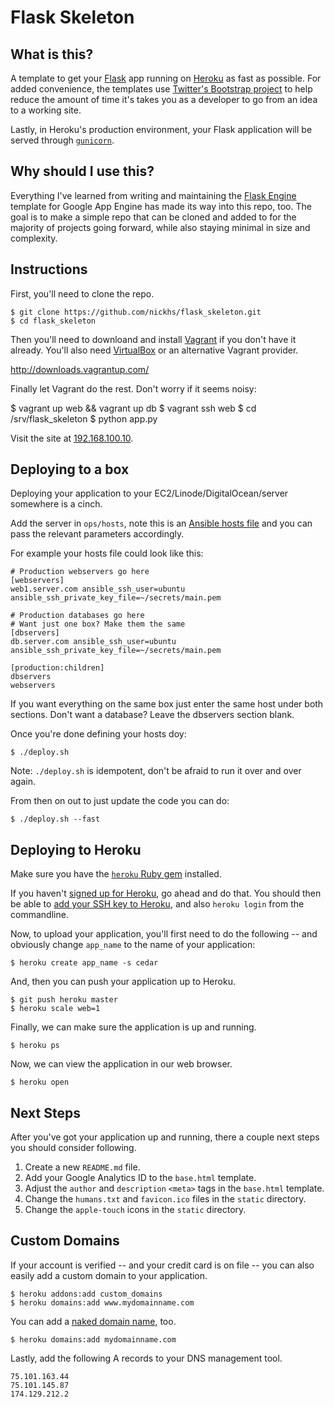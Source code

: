 Flask Skeleton
===============

What is this?
-------------

A template to get your [Flask](http://flask.pocoo.org/) app running on
[Heroku](https://www.heroku.com/) as fast as possible. For added
convenience, the templates use [Twitter's Bootstrap
project](http://twitter.github.com/bootstrap/) to help reduce the amount
of time it's takes you as a developer to go from an idea to a working
site.

Lastly, in Heroku's production environment, your Flask application will
be served through [`gunicorn`](http://gunicorn.org/).


Why should I use this?
----------------------

Everything I've learned from writing and maintaining the [Flask
Engine](https://github.com/zachwill/flask-engine) template for Google
App Engine has made its way into this repo, too. The goal is to make a
simple repo that can be cloned and added to for the majority of projects
going forward, while also staying minimal in size and complexity.


Instructions
------------

First, you'll need to clone the repo.

    $ git clone https://github.com/nickhs/flask_skeleton.git
    $ cd flask_skeleton

Then you'll need to downloand and install [Vagrant](http://www.vagrantup.com/)
if you don't have it already. You'll also need [VirtualBox](https://www.virtualbox.org/wiki/Downloads)
or an alternative Vagrant provider.

   http://downloads.vagrantup.com/

Finally let Vagrant do the rest. Don't worry if it seems noisy:

   $ vagrant up web && vagrant up db
   $ vagrant ssh web
   $ cd /srv/flask_skeleton
   $ python app.py

Visit the site at [192.168.100.10](http://192.168.100.10).

Deploying to a box
-------------------

Deploying your application to your
EC2/Linode/DigitalOcean/server somewhere is a cinch.

Add the server in `ops/hosts`, note this is an
[Ansible hosts file](http://www.ansibleworks.com/docs/patterns.html/#list-of-reserved-inventory-parameters)
and you can pass the relevant parameters accordingly.

For example your hosts file could look like this:

	# Production webservers go here
	[webservers]
	web1.server.com ansible_ssh_user=ubuntu ansible_ssh_private_key_file=~/secrets/main.pem

	# Production databases go here
	# Want just one box? Make them the same
	[dbservers]
	db.server.com ansible_ssh_user=ubuntu ansible_ssh_private_key_file=~/secrets/main.pem

	[production:children]
	dbservers
	webservers

If you want everything on the same box just enter the same host under both sections. Don't want a database? Leave the dbservers
section blank.

Once you're done defining your hosts doy:

    $ ./deploy.sh

Note: `./deploy.sh` is idempotent, don't be afraid to run it over and over again.

From then on out to just update the code you can do:

    $ ./deploy.sh --fast

Deploying to Heroku
-------------------

Make sure you have the [`heroku`
Ruby gem](http://devcenter.heroku.com/articles/using-the-cli) installed.

If you haven't [signed up for Heroku](https://api.heroku.com/signup), go
ahead and do that. You should then be able to [add your SSH key to
Heroku](http://devcenter.heroku.com/articles/quickstart), and also
`heroku login` from the commandline.

Now, to upload your application, you'll first need to do the
following -- and obviously change `app_name` to the name of your
application:

    $ heroku create app_name -s cedar

And, then you can push your application up to Heroku.

    $ git push heroku master
    $ heroku scale web=1

Finally, we can make sure the application is up and running.

    $ heroku ps

Now, we can view the application in our web browser.

    $ heroku open


Next Steps
----------

After you've got your application up and running, there a couple next
steps you should consider following.

1. Create a new `README.md` file.
2. Add your Google Analytics ID to the `base.html` template.
3. Adjust the `author` and `description` `<meta>` tags in the
   `base.html` template.
4. Change the `humans.txt` and `favicon.ico` files in the `static`
   directory.
5. Change the `apple-touch` icons in the `static` directory.


Custom Domains
--------------

If your account is verified -- and your credit card is on file -- you
can also easily add a custom domain to your application.

    $ heroku addons:add custom_domains
    $ heroku domains:add www.mydomainname.com

You can add a [naked domain
name](http://devcenter.heroku.com/articles/custom-domains), too.

    $ heroku domains:add mydomainname.com

Lastly, add the following A records to your DNS management tool.

    75.101.163.44
    75.101.145.87
    174.129.212.2
